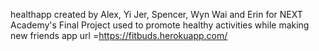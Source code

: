 healthapp created by Alex, Yi Jer, Spencer, Wyn Wai and Erin for NEXT Academy's Final Project
used to promote healthy activities while making new friends 
app url =https://fitbuds.herokuapp.com/
